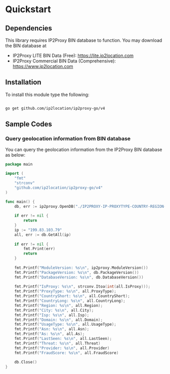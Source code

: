 # Quickstart

## Dependencies

This library requires IP2Proxy BIN database to function. You may download the BIN database at

-   IP2Proxy LITE BIN Data (Free): <https://lite.ip2location.com>
-   IP2Proxy Commercial BIN Data (Comprehensive):
    <https://www.ip2location.com>

## Installation

To install this module type the following:

```bash

go get github.com/ip2location/ip2proxy-go/v4

```

## Sample Codes

### Query geolocation information from BIN database

You can query the geolocation information from the IP2Proxy BIN database as below:

```go
package main

import (
	"fmt"
	"strconv"
	"github.com/ip2location/ip2proxy-go/v4"
)

func main() {
	db, err := ip2proxy.OpenDB("./IP2PROXY-IP-PROXYTYPE-COUNTRY-REGION-CITY-ISP-DOMAIN-USAGETYPE-ASN-LASTSEEN-THREAT-RESIDENTIAL-PROVIDER-FRAUDSCORE.BIN")
	
	if err != nil {
		return
	}
	ip := "199.83.103.79"
	all, err := db.GetAll(ip)
	
	if err != nil {
		fmt.Print(err)
		return
	}
	
	fmt.Printf("ModuleVersion: %s\n", ip2proxy.ModuleVersion())
	fmt.Printf("PackageVersion: %s\n", db.PackageVersion())
	fmt.Printf("DatabaseVersion: %s\n", db.DatabaseVersion())
	
	fmt.Printf("IsProxy: %s\n", strconv.Itoa(int(all.IsProxy)));
	fmt.Printf("ProxyType: %s\n", all.ProxyType);
	fmt.Printf("CountryShort: %s\n", all.CountryShort);
	fmt.Printf("CountryLong: %s\n", all.CountryLong);
	fmt.Printf("Region: %s\n", all.Region);
	fmt.Printf("City: %s\n", all.City);
	fmt.Printf("Isp: %s\n", all.Isp);
	fmt.Printf("Domain: %s\n", all.Domain);
	fmt.Printf("UsageType: %s\n", all.UsageType);
	fmt.Printf("Asn: %s\n", all.Asn);
	fmt.Printf("As: %s\n", all.As);
	fmt.Printf("LastSeen: %s\n", all.LastSeen);
	fmt.Printf("Threat: %s\n", all.Threat)
	fmt.Printf("Provider: %s\n", all.Provider)
	fmt.Printf("FraudScore: %s\n", all.FraudScore)
	
	db.Close()
}
```